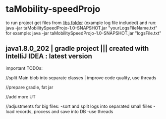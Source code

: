 # taMobility-speedProjo


to run project get files from [libs folder](https://www.google.com)  (example log file included) and run: java -jar taMobilitySpeedProjo-1.0-SNAPSHOT.jar "yourLogsFileName.txt" 
for example: java -jar taMobilitySpeedProjo-1.0-SNAPSHOT.jar "logsFile.txt" 

## java1.8.0_202 | gradle project   |||   created with IntelliJ IDEA : latest version

important TODOs:

//split Main blob into separate classes | improve code quality, use threads

//prepare gradle, fat jar

//add more UT

//adjustments for big files:
-sort and split logs into separated small fiiles
-load records, process and save into DB
-use threads




